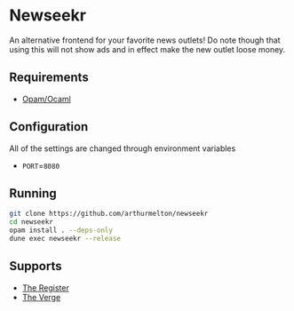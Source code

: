 # Newseekr
An alternative frontend for your favorite news outlets! Do note though that
using this will not show ads and in effect make the new outlet loose money.

## Requirements

- [Opam/Ocaml](https://ocaml.org/docs/up-and-running#installation-on-unix)

## Configuration

All of the settings are changed through environment variables

- `PORT`=`8080`

## Running

```sh
git clone https://github.com/arthurmelton/newseekr
cd newseekr
opam install . --deps-only
dune exec newseekr --release
```

## Supports

- [The Register](https://theregister.com)
- [The Verge](https://theverge.com)

